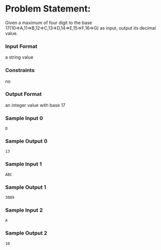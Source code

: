 # Problem Statement:

Given a maximum of four digit to the base 17(10=>A,11=>B,12=>C,13=>D,14=>E,15=>F,16=>G) as input, output its decimal value.

### Input Format

a string value

### Constraints

no

### Output Format

an integer value with base 17

### Sample Input 0
```
D
```
### Sample Output 0
```
13
```
### Sample Input 1
```
ABC
```
### Sample Output 1
```
3089
```
### Sample Input 2
```
A
```
### Sample Output 2
```
10
```
